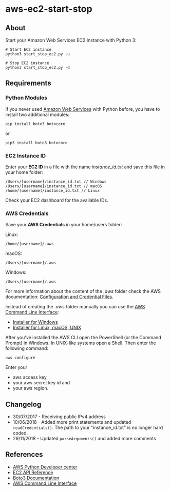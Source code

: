 # aws-ec2-start-stop

## About

Start your Amazon Web Services EC2 Instance with Python 3:

    # Start EC2 instance
    python3 start_stop_ec2.py -u
    
    # Stop EC2 instance
    python3 start_stop_ec2.py -d

## Requirements

### Python Modules

If you never used [Amazon Web Services](https://aws.amazon.com/) with Python before, you have to install two additional modules:

    pip install boto3 botocore

or

    pip3 install boto3 botocore

### EC2 Instance ID

Enter your **EC2 ID** in a file with the name *instance_id.txt* and save this file in your home folder:

	/Users/[username]/instance_id.txt // Windows
	/Users/[username]/instance_id.txt // macOS
	/home/[username]/instance_id.txt // Linux

 Check your EC2 dashboard for the available IDs.

### AWS Credentials

Save your **AWS Credentials** in your home/users folder:

Linux:

    /home/[username]/.aws

macOS:

    /Users/[username]/.aws

Windows:

    /Users/[username]/.aws

For more information about the content of the *.aws* folder check the AWS documentation: [Configuration and Credential Files](https://docs.aws.amazon.com/cli/latest/userguide/cli-config-files.html).

Instead of creating the *.aws* folder manually you can use the [AWS Command Line Interface](https://docs.aws.amazon.com/cli/latest/userguide/installing.html):

* [Installer for Windows](https://docs.aws.amazon.com/cli/latest/userguide/awscli-install-windows.html#install-msi-on-windows)
* [Installer for Linux, macOS, UNIX](https://docs.aws.amazon.com/cli/latest/userguide/awscli-install-bundle.html)

After you've installed the AWS CLI open the PowerShell (or the Command Prompt) in Windows. In UNIX-like systems open a Shell. Then enter the following command:

    aws configure

Enter your 

* aws access key,
* your aws secret key id and
* your aws region.

## Changelog

* 30/07/2017 - Receiving public IPv4 address
* 10/06/2018 - Added more print statements and updated `readCredentials()`. The path to your "instance_id.txt" is no longer hard coded.
* 29/11/2018 - Updated `parseArguments()` and added more comments

## References

* [AWS Python Developer center](https://aws.amazon.com/python/)
* [EC2 API Reference](https://docs.aws.amazon.com/AWSEC2/latest/APIReference/Welcome.html)
* [Boto3 Documentation](https://boto3.readthedocs.io/en/latest/guide/quickstart.html)
* [AWS Command Line Interface](https://docs.aws.amazon.com/cli/latest/userguide/installing.html)
